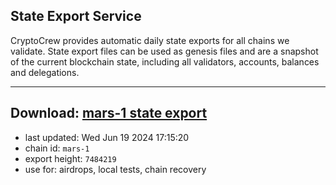 ## State Export Service
CryptoCrew provides automatic daily state exports for all chains we validate. State export files can be used as genesis files and are a snapshot of the current blockchain state, including all validators, accounts, balances and delegations.

---
**Download: [mars-1 state export](https://dl-eu2.ccvalidators.com/SERVICE/mars/mars-1_export_7484219.json)**
---

- last updated: Wed Jun 19 2024 17:15:20
- chain id: `mars-1`
- export height: `7484219`
- use for: airdrops, local tests, chain recovery
